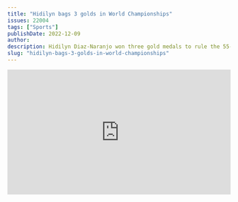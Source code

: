 ```yaml
---
title: "Hidilyn bags 3 golds in World Championships"
issues: 22004
tags: ["Sports"]
publishDate: 2022-12-09
author: 
description: Hidilyn Diaz-Naranjo won three gold medals to rule the 55-kilogram category of the World Championships of the International Weightlifting Federation (IWF) in Bogota, Colombia.
slug: "hidilyn-bags-3-golds-in-world-championships"
---
```


<div style="position:relative;padding-bottom:56.25%;height:0;overflow:hidden;"> <iframe style="width:100%;height:100%;position:absolute;left:0px;top:0px;overflow:hidden" frameborder="0" type="text/html" src="https://www.dailymotion.com/embed/video/x8g5ltk" width="100%" height="100%" allowfullscreen title="Dailymotion Video Player" > </iframe> </div>